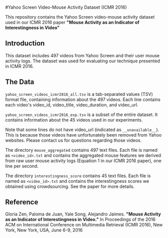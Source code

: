 #Yahoo Screen Video-Mouse Activity Dataset (ICMR 2016)

This repository contains the Yahoo Screen video-mouse activity dataset used in our ICMR 2016 paper **"Mouse Activity as an Indicator of Interestingness in Video"** 

## Introduction
This dataset includes 497 videos from Yahoo Screen and their user mouse activity logs. The dataset was used for evaluating our technique presented in ICMR 2016.

## The Data
`yahoo_screen_videos_icmr2016_all.tsv` is a tab-separated values (TSV) format file, containing information about the 497 videos. Each line contains each video's video_id, video_title, video_duration, and video_url.

`yahoo_screen_videos_icmr2016_exp.tsv` is a subset of the entire dataset. It contains information about the 45 videos used in our experiments. 

Note that some lines do not have video_url (indicated as `__unavailable__`). This is because those videos have unfortunately been removed from Yahoo websites. Please contact us for questions regarding those videos.

The directory `mouse_aggregated` contains 497 text files. Each file is named as `<video_id>.txt` and contains the aggregated mouse features we derived from raw user mouse activity logs (Equation 1 in our ICMR 2016 paper), one line per second. 

The directory `interestingness_score` contains 45 text files. Each file is named as `<video_id>.txt` and contains the interestingness scores we obtained using crowdsourcing. See the paper for more details.

## Reference
Gloria Zen, Paloma de Juan, Yale Song, Alejandro Jaimes. **"Mouse Activity as an Indicator of Interestingness in Video."** In Proceedings of the 2016 ACM on International Conference on Multimedia Retrieval (ICMR 2016), New York, New York, USA, June 6-9, 2016 
